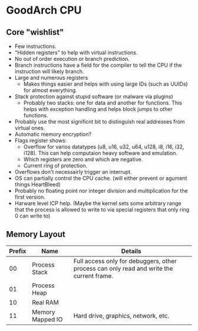# GoodArch CPU

## Core "wishlist"

  * Few instructions.
  * "Hidden registers" to help with virtual instructions.
  * No out of order execution or branch prediction.
  * Branch instructions have a field for the compiler to tell the CPU if the instruction will likely branch.
  * Large and numerous registers
    * Makes things easier and helps with using large IDs (such as UUIDs) for almost everything.
  * Stack protection against stupid software (or malware via plugins)
    * Probably two stacks: one for data and another for functions. This helps with exception handling and helps block jumps to other functions.
  * Probably use the most significnt bit to distinguish real addresses from virtual ones.
  * Automatic memory encryption?
  * Flags register shows:
    * Overflow for varios datatypes (u8, u16, u32, u64, u128, i8, i16, i32, i128). This can help computaion heavy software and emulation.
    * Which registers are zero and which are negative.
    * Current ring of protection.
  * Overflows don't necessairly trigger an interrupt.
  * OS can partially control the CPU cache. (will either prevent or agument things HeartBleed)
  * Probably no floating point nor integer division and multiplication for the first version.
  * Harware level ICP help. (Maybe the kernel sets some arbitrary range that the process is allowed to write to via special registers that only ring 0 can write to)

## Memory Layout

| Prefix | Name             | Details                                                                                  |
|--------|------------------|------------------------------------------------------------------------------------------|
| 00     | Process Stack    | Full access only for debuggers, other process can only read and write the current frame. |
| 01     | Process Heap     |                                                                                          |
| 10     | Real RAM         |                                                                                          |
| 11     | Memory Mapped IO | Hard drive, graphics, network, etc.                                                      |
